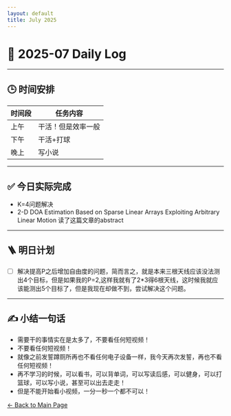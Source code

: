 ```yaml
---
layout: default
title: July 2025
---
```


# 📅 2025-07  Daily Log



---
## 🕒 时间安排

| 时间段 | 任务内容 |
|--------|----------| 
| 上午 | 干活！但是效率一般|
| 下午 | 干活+打球|莫名其妙的解决了K=4的问题，读了2D-DOA的abstract，尝试解决自由度的问题|
| 晚上 | 写小说 |两章，高效|



---

## ✅ 今日实际完成

- K=4问题解决
- 2-D DOA Estimation Based on Sparse Linear Arrays Exploiting Arbitrary Linear Motion 读了这篇文章的abstract
---


## 🪜 明日计划
- [ ] 解决提高P之后增加自由度的问题，简而言之，就是本来三根天线应该没法测出4个目标，但是如果我的P=2,这样我就有了2*3得6根天线，这时候我就应该能测出5个目标了，但是我现在却做不到，尝试解决这个问题。
      



---

## ✍️ 小结一句话
- 需要干的事情实在是太多了，不要看任何短视频！
- 不要看任何短视频！
- 就像之前发誓蹲厕所再也不看任何电子设备一样，我今天再次发誓，再也不看任何短视频！
- 再不学习的时候，可以看书，可以背单词，可以写读后感，可以健身，可以打篮球，可以写小说，甚至可以出去走走！
- 但是不能开始看小视频，一分一秒一个都不可以！


[← Back to Main Page](/index.md)
 

